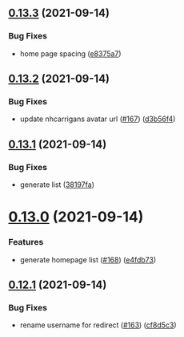 ## [0.13.3](https://github.com/EddieHubCommunity/LinkFree/compare/v0.13.2...v0.13.3) (2021-09-14)


### Bug Fixes

* home page spacing ([e8375a7](https://github.com/EddieHubCommunity/LinkFree/commit/e8375a74ee0f1a80bb60fe3f84117c1d7343bfda))



## [0.13.2](https://github.com/EddieHubCommunity/LinkFree/compare/v0.13.1...v0.13.2) (2021-09-14)


### Bug Fixes

* update nhcarrigans avatar url ([#167](https://github.com/EddieHubCommunity/LinkFree/issues/167)) ([d3b56f4](https://github.com/EddieHubCommunity/LinkFree/commit/d3b56f4dc55b254dc6777ed18cc34998035d07d1))



## [0.13.1](https://github.com/EddieHubCommunity/LinkFree/compare/v0.13.0...v0.13.1) (2021-09-14)


### Bug Fixes

* generate list ([38197fa](https://github.com/EddieHubCommunity/LinkFree/commit/38197fa7479c29e845f5cad712ba441472026c67))



# [0.13.0](https://github.com/EddieHubCommunity/LinkFree/compare/v0.12.1...v0.13.0) (2021-09-14)


### Features

* generate homepage list ([#168](https://github.com/EddieHubCommunity/LinkFree/issues/168)) ([e4fdb73](https://github.com/EddieHubCommunity/LinkFree/commit/e4fdb732921e569eb9d608147a4d1657e7cc07c2))



## [0.12.1](https://github.com/EddieHubCommunity/LinkFree/compare/v0.12.0...v0.12.1) (2021-09-14)


### Bug Fixes

* rename username for redirect ([#163](https://github.com/EddieHubCommunity/LinkFree/issues/163)) ([cf8d5c3](https://github.com/EddieHubCommunity/LinkFree/commit/cf8d5c394603e713fa3f8661cdf5ce2aaef79c42))



